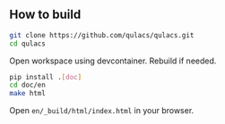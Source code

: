 ## How to build

```bash
git clone https://github.com/qulacs/qulacs.git
cd qulacs
```

Open workspace using devcontainer. Rebuild if needed.

```bash
pip install .[doc]
cd doc/en
make html
```

Open `en/_build/html/index.html` in your browser.
